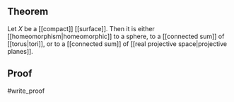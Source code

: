 ## Theorem
Let $X$ be a [[compact]] [[surface]]. Then it is either [[homeomorphism|homeomorphic]] to a sphere, to a [[connected sum]] of [[torus|tori]], or to a [[connected sum]] of [[real projective space|projective planes]].
## Proof
#write_proof 
